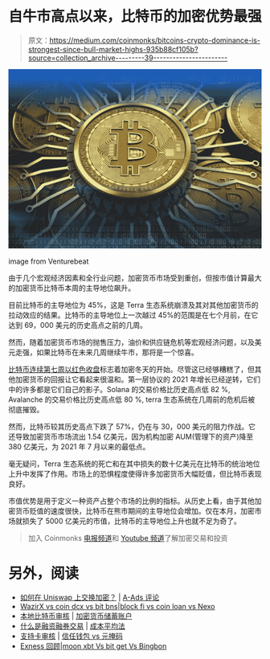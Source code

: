 # 自牛市高点以来，比特币的加密优势最强

> 原文：<https://medium.com/coinmonks/bitcoins-crypto-dominance-is-strongest-since-bull-market-highs-935b88cf105b?source=collection_archive---------39----------------------->

![](img/e95843ee1a29d3dbeb1ee4a5b0dba987.png)

image from Venturebeat

由于几个宏观经济因素和全行业问题，加密货币市场受到重创，但按市值计算最大的加密货币比特币本周的主导地位飙升。

目前比特币的主导地位为 45%，这是 Terra 生态系统崩溃及其对其他加密货币的拉动效应的结果。比特币的主导地位上一次越过 45%的范围是在七个月前，在它达到 69，000 美元的历史高点之前的几周。

然而，随着加密货币市场的抛售压力，油价和供应链危机等宏观经济问题，以及美元走强，如果比特币在未来几周继续牛市，那将是一个惊喜。

[比特币连续第七周以红色收盘](https://cryptoslate.com/bitcoin-closes-7th-red-weekly-candle-for-first-time-ever/)标志着加密冬天的开始。尽管这已经够糟糕了，但其他加密货币的回报让它看起来很温和。第一层协议的 2021 年增长已经逆转，它们中的许多都是它们自己的影子。Solana 的交易价格比历史高点低 82 %, Avalanche 的交易价格比历史高点低 80 %, terra 生态系统在几周前的危机后被彻底摧毁。

然而，比特币较其历史高点下跌了 57%，仍在与 30，000 美元的阻力作战。它还导致加密货币市场流出 1.54 亿美元，因为机构加密 AUM(管理下的资产)降至 380 亿美元，为 2021 年 7 月以来的最低点。

毫无疑问，Terra 生态系统的死亡和在其中损失的数十亿美元在比特币的统治地位上升中发挥了作用。市场上的恐惧程度使得许多加密货币大幅贬值，但比特币表现良好。

市值优势是用于定义一种资产占整个市场的比例的指标。从历史上看，由于其他加密货币贬值的速度很快，比特币在熊市期间的主导地位会增加。仅在本月，加密市场就损失了 5000 亿美元的市值，比特币的主导地位上升也就不足为奇了。

> 加入 Coinmonks [电报频道](https://t.me/coincodecap)和 [Youtube 频道](https://www.youtube.com/c/coinmonks/videos)了解加密交易和投资

# 另外，阅读

*   [如何在 Uniswap 上交换加密？](https://coincodecap.com/swap-crypto-on-uniswap) | [A-Ads 评论](https://coincodecap.com/a-ads-review)
*   [WazirX vs coin dcx vs bit bns](/coinmonks/wazirx-vs-coindcx-vs-bitbns-149f4f19a2f1)|[block fi vs coin loan vs Nexo](/coinmonks/blockfi-vs-coinloan-vs-nexo-cb624635230d)
*   [本地比特币审核](/coinmonks/localbitcoins-review-6cc001c6ed56) | [加密货币储蓄账户](https://coincodecap.com/cryptocurrency-savings-accounts)
*   [什么是融资融券交易](https://coincodecap.com/margin-trading) | [成本平均法](https://coincodecap.com/dca)
*   [支持卡审核](https://coincodecap.com/uphold-card-review) | [信任钱包 vs 元掩码](https://coincodecap.com/trust-wallet-vs-metamask)
*   [Exness 回顾](https://coincodecap.com/exness-review)|[moon xbt Vs bit get Vs Bingbon](https://coincodecap.com/bingbon-vs-bitget-vs-moonxbt)